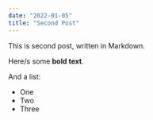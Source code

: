 ```yaml
---
date: "2022-01-05"
title: "Second Post"
---
```


This is second post, written in Markdown.

Here/s some **bold text**.

And a list:

- One
- Two
- Three
